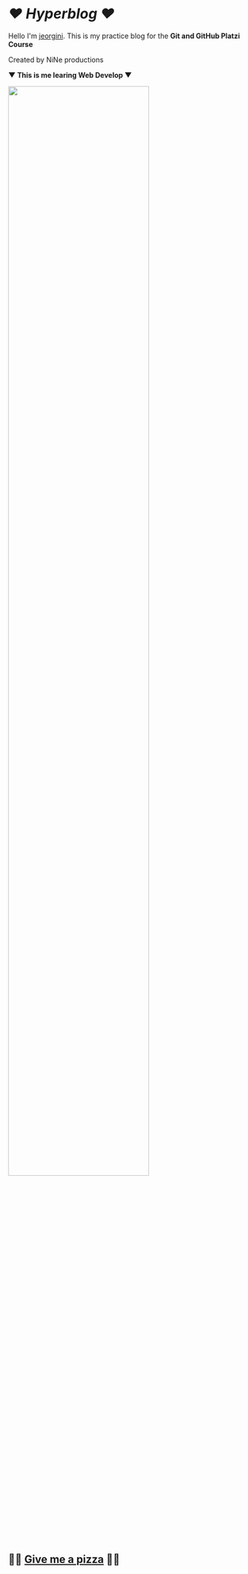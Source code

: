 # *♥ Hyperblog ♥*

Hello I&#x27;m [jeorgini](http://instagram.com/jeorgini "jeorgini").
This is my practice blog for the **Git and GitHub Platzi Course**

Created by NiNe productions

**▼ This is me learing Web Develop ▼**

<img src="https://media1.tenor.com/images/4a441886283c500798f8bdd4294d5350/tenor.gif?itemid=15394933" width="75%"/>

## 🍕🍕 [Give me a  pizza](https://www.youtube.com/watch?v=NF-kLy44Hls "Give me a  pizza")  🍕🍕
